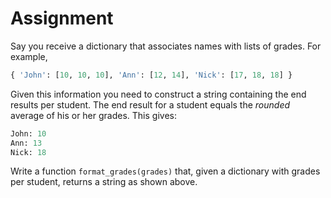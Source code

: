 # Assignment 

Say you receive a dictionary that associates names with lists of grades.
For example,

```python
{ 'John': [10, 10, 10], 'Ann': [12, 14], 'Nick': [17, 18, 18] }
```

Given this information you need to construct a string containing the end results per student. The end result for a student
equals the *rounded* average of his or her grades. This gives:

```python
John: 10
Ann: 13
Nick: 18
```

Write a function `format_grades(grades)` that, given a dictionary with grades per student,
returns a string as shown above.

